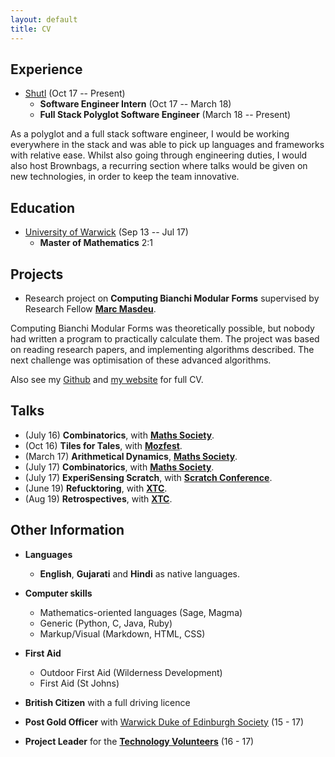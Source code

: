 ```yaml
---
layout: default
title: CV
---
```


Experience
----------

- [Shutl][_shutl] (Oct 17 -- Present)
  - **Software Engineer Intern** (Oct 17 -- March 18)
  - **Full Stack Polyglot Software Engineer** (March 18 -- Present)

As a polyglot and a full stack software engineer, I would be working everywhere in the stack and was able to pick up languages and frameworks with relative ease.
Whilst also going through engineering duties, I would also host Brownbags, a recurring section where talks would be given on new technologies, in order to keep the team innovative.

Education
---------

- [University of Warwick][_wwk] (Sep 13 -- Jul 17)
  - **Master of Mathematics** 2:1

Projects
--------

* Research project on **Computing Bianchi Modular Forms** supervised by Research Fellow [**Marc Masdeu**][_mm].

Computing Bianchi Modular Forms was theoretically possible, but nobody had written a program to practically calculate them. The project was based on reading research papers, and implementing algorithms described. The next challenge was optimisation of these advanced algorithms.

Also see my [Github][_gh] and [my website][_ghp] for full CV.

Talks
-----------------

 - (July 16) **Combinatorics**, with [**Maths Society**][_wms].
 - (Oct 16) **Tiles for Tales**, with [**Mozfest**][_moz].
 - (March 17) **Arithmetical Dynamics**, [**Maths Society**][_wms].
 - (July 17) **Combinatorics**, with [**Maths Society**][_wms].
 - (July 17) **ExperiSensing Scratch**, with [**Scratch Conference**][_sc].
 - (June 19) **Refucktoring**, with [**XTC**][_xtc].
 - (Aug 19) **Retrospectives**, with [**XTC**][_xtc].

Other Information
-----------------

* **Languages**
	* **English**, **Gujarati** and **Hindi** as native languages.

* **Computer skills**
	* Mathematics-oriented languages (Sage, Magma)
	* Generic (Python, C, Java, Ruby)
	* Markup/Visual (Markdown, HTML, CSS)

* **First Aid**
	* Outdoor First Aid (Wilderness Development)
	* First Aid (St Johns)

* **British Citizen** with a full driving licence

* **Post Gold Officer** with [Warwick Duke of Edinburgh Society][_wdofe] (15 - 17)
* **Project Leader** for the [**Technology Volunteers**][_tv] (16 - 17)

<!--- All the links -->
[_wwk]: http://www2.warwick.ac.uk/fac/sci/maths "Warwick Maths Institute"
[_stp]: http://www.st-pauls.leicester.sch.uk/ "St Pauls Leicester"
[_lgs]: http://www.leicestergrammar.org.uk/ "Leicester Grammar"
[_mm]: http://mat.uab.cat/~masdeu "Marc Masdeu"
[_wms]: http://warwickmaths.org/ "Warwick Maths Society"
[_tv]: http://www2.warwick.ac.uk/about/community/volunteers/volunteering/techvols/ "Technology Volunteers"
[_gh]: https://github.com/mdave16 "mdave16"
[_ghp]: https://mdave16.github.io/ "My website"
[_moz]: https://www.mozillafestival.org/ "Mozfest"
[_sc]: https://scratch.mit.edu/conference/ "Scratch Conf"
[_xtc]: http://www.extremetuesday.com/ "Extreme Tuesday Club"
[_shutl]: https://shutl.com "Shutl"
[_wdofe]: https://warwick.ac.uk/sunion/dofesoc/ "Warwick Duke Of Edinburgh Society"
